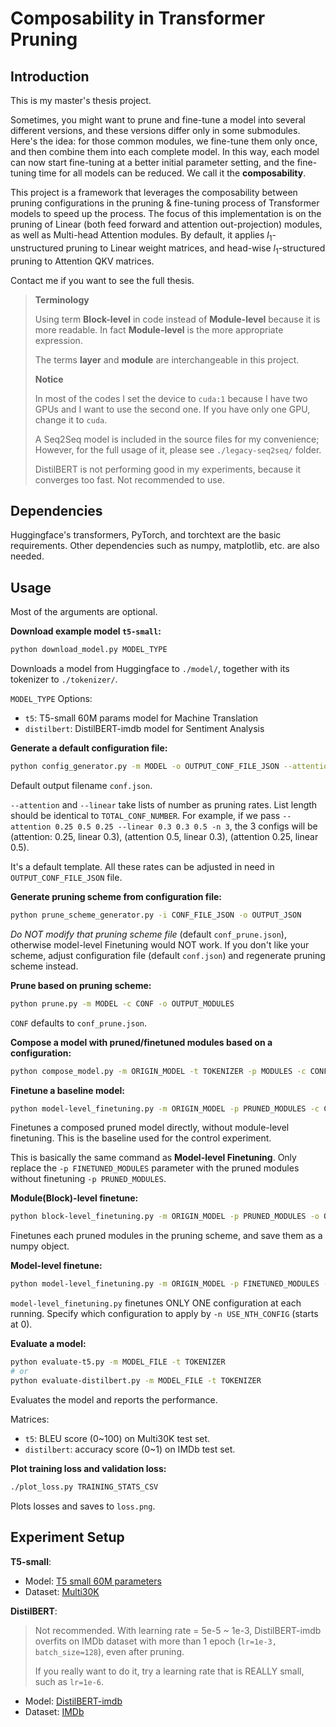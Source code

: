 # Composability in Transformer Pruning

## Introduction

This is my master's thesis project.

Sometimes, you might want to prune and fine-tune a model into several different versions, and these versions differ only in some submodules. Here's the idea: for those common modules, we fine-tune them only once, and then combine them into each complete model. In this way, each model can now start fine-tuning at a better initial parameter setting, and the fine-tuning time for all models can be reduced. We call it the **composability**.

This project is a framework that leverages the composability between pruning configurations in the pruning & fine-tuning process of Transformer models to speed up the process. The focus of this implementation is on the pruning of Linear (both feed forward and attention out-projection) modules, as well as Multi-head Attention modules. By default, it applies $l_1$-unstructured pruning to Linear weight matrices, and head-wise $l_1$-structured pruning to Attention QKV matrices.

Contact me if you want to see the full thesis.

> **Terminology**
>
> Using term **Block-level** in code instead of **Module-level** because it is more readable. In fact **Module-level** is the more appropriate expression.
>
> The terms **layer** and **module** are interchangeable in this project.
>
> **Notice**
>
> In most of the codes I set the device to `cuda:1` because I have two GPUs and I want to use the second one. If you have only one GPU, change it to `cuda`.
>
> A Seq2Seq model is included in the source files for my convenience; However, for the full usage of it, please see `./legacy-seq2seq/` folder.
>
> DistilBERT is not performing good in my experiments, because it converges too fast. Not recommended to use.

## Dependencies

Huggingface's transformers, PyTorch, and torchtext are the basic requirements. Other dependencies such as numpy, matplotlib, etc. are also needed.

## Usage

Most of the arguments are optional.

**Download example model `t5-small`:**

```bash
python download_model.py MODEL_TYPE
```

Downloads a model from Huggingface to `./model/`, together with its tokenizer to `./tokenizer/`.

`MODEL_TYPE` Options:

- `t5`: T5-small 60M params model for Machine Translation
- `distilbert`: DistilBERT-imdb model for Sentiment Analysis

**Generate a default configuration file:**

```bash
python config_generator.py -m MODEL -o OUTPUT_CONF_FILE_JSON --attention PRUNING_RATE_1 PRUNING_RATE_2 ... --linear PRUNING_RATE_1 PRUNING_RATE_2 ... -n TOTAL_CONF_NUMBER
```

Default output filename `conf.json`.

`--attention` and `--linear` take lists of number as pruning rates. List length should be identical to `TOTAL_CONF_NUMBER`. For example, if we pass `--attention 0.25 0.5 0.25 --linear 0.3 0.3 0.5 -n 3`, the 3 configs will be (attention: 0.25, linear 0.3), (attention 0.5, linear 0.3), (attention 0.25, linear 0.5).

It's a default template. All these rates can be adjusted in need in `OUTPUT_CONF_FILE_JSON` file.

**Generate pruning scheme from configuration file:**

```bash
python prune_scheme_generator.py -i CONF_FILE_JSON -o OUTPUT_JSON
```

*Do NOT modify that pruning scheme file* (default `conf_prune.json`), otherwise model-level Finetuning would NOT work. If you don't like your scheme, adjust configuration file (default `conf.json`) and regenerate pruning scheme instead.

**Prune based on pruning scheme:**

```bash
python prune.py -m MODEL -c CONF -o OUTPUT_MODULES
```

`CONF` defaults to `conf_prune.json`.

**Compose a model with pruned/finetuned modules based on a configuration:**

```bash
python compose_model.py -m ORIGIN_MODEL -t TOKENIZER -p MODULES -c CONF_FILE -n USE_NTH_CONFIG -o OUTPUT_MODEL
```

**Finetune a baseline model:**

```bash
python model-level_finetuning.py -m ORIGIN_MODEL -p PRUNED_MODULES -c CONF_FILE -n USE_NTH_CONFIG -o OUTPUT_PTH --stats TRAINING_STATS_CSV
```

Finetunes a composed pruned model directly, without module-level finetuning. This is the baseline used for the control experiment.

This is basically the same command as **Model-level Finetuning**. Only replace the `-p FINETUNED_MODULES` parameter with the pruned modules without finetuning `-p PRUNED_MODULES`.

**Module(Block)-level finetune:**

```bash
python block-level_finetuning.py -m ORIGIN_MODEL -p PRUNED_MODULES -o OUTPUT_MODULES --stats TRAINING_STATS_CSV
```

Finetunes each pruned modules in the pruning scheme, and save them as a numpy object.

**Model-level finetune:**

```bash
python model-level_finetuning.py -m ORIGIN_MODEL -p FINETUNED_MODULES -c CONF_FILE -n USE_NTH_CONFIG -o OUTPUT_PTH --stats TRAINING_STATS_CSV
```

`model-level_finetuning.py` finetunes ONLY ONE configuration at each running. Specify which configuration to apply by `-n USE_NTH_CONFIG` (starts at 0).

**Evaluate a model:**

```bash
python evaluate-t5.py -m MODEL_FILE -t TOKENIZER
# or
python evaluate-distilbert.py -m MODEL_FILE -t TOKENIZER
```

Evaluates the model and reports the performance.

Matrices:

- `t5`: BLEU score (0~100) on Multi30K test set.
- `distilbert`: accuracy score (0~1) on IMDb test set.

**Plot training loss and validation loss:**

```bash
./plot_loss.py TRAINING_STATS_CSV
```

Plots losses and saves to `loss.png`.

## Experiment Setup

**T5-small**:

- Model: [T5 small 60M parameters](https://huggingface.co/t5-small)
- Dataset: [Multi30K](https://pytorch.org/text/stable/_modules/torchtext/datasets/multi30k.html)

**DistilBERT**:

> Not recommended. With learning rate = 5e-5 ~ 1e-3, DistilBERT-imdb overfits on IMDb dataset with more than 1 epoch (`lr=1e-3, batch_size=128`), even after pruning.
>
> If you really want to do it, try a learning rate that is REALLY small, such as `lr=1e-6`.

- Model: [DistilBERT-imdb](https://huggingface.co/lvwerra/distilbert-imdb)
- Dataset: [IMDb](https://huggingface.co/datasets/imdb)
